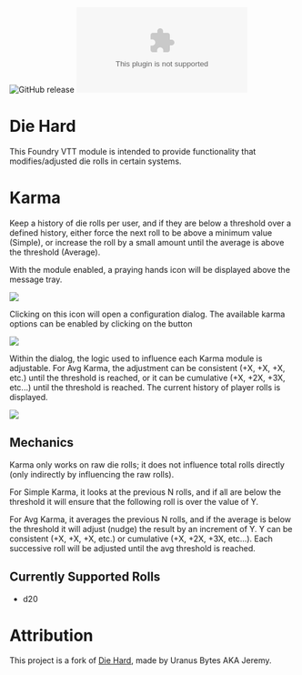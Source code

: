 ![GitHub release](https://img.shields.io/github/release-date/mclemente/oundry-die-hard)
![GitHub Releases](https://img.shields.io/github/downloads/mclemente/foundry-die-hard/latest/module.zip)

# Die Hard

This Foundry VTT module is intended to provide functionality that modifies/adjusted die rolls in certain systems.

# Karma

Keep a history of die rolls per user, and if they are below a threshold over a defined history, either force the next roll to be above a minimum value (Simple), or increase the roll by a small amount until the average is above the threshold (Average).

With the module enabled, a praying hands icon will be displayed above the message tray.

![](docs/die-hard-karma-0.jpg)

Clicking on this icon will open a configuration dialog.
The available karma options can be enabled by clicking on the button

![](docs/die-hard-karma-1.jpg)

Within the dialog, the logic used to influence each Karma module is adjustable. For Avg Karma, the adjustment can be consistent (+X, +X, +X, etc.) until the threshold is reached, or it can be cumulative (+X, +2X, +3X, etc...) until the threshold is reached.
The current history of player rolls is displayed.

![](docs/die-hard-karma-2.jpg)

## Mechanics

Karma only works on raw die rolls; it does not influence total rolls directly (only indirectly by influencing the raw rolls).

For Simple Karma, it looks at the previous N rolls, and if all are below the threshold it will ensure that the following roll is over the value of Y.

For Avg Karma, it averages the previous N rolls, and if the average is below the threshold it will adjust (nudge) the result by an increment of Y. Y can be consistent (+X, +X, +X, etc.) or cumulative (+X, +2X, +3X, etc...). Each successive roll will be adjusted until the avg threshold is reached.

## Currently Supported Rolls

-   d20

# Attribution

This project is a fork of [Die Hard](https://github.com/UranusBytes/foundry-die-hard), made by Uranus Bytes AKA Jeremy.
